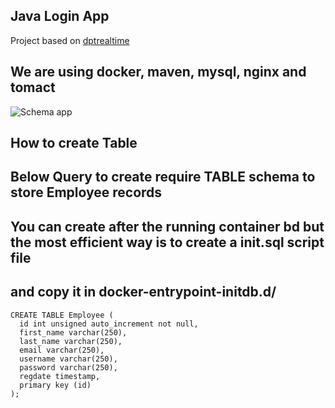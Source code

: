 ## Java Login App ##
Project based on [dptrealtime](https://bitbucket.org/dptrealtime/java-login-app/src/master/)

## We are using docker, maven, mysql, nginx and tomact
![Schema app](https://lh3.googleusercontent.com/pw/ADCreHc1K0_NQEkSHY79tK4oNpG6FF40jgWh2NUEHQXIun2WAeqP_os9ijZSCJSNSVNOqHCifuus6T-jEXH7ZWC6LJXQ1-Wj130jWcK1nLew17o7d7TF00_E75T5yY3ff5SBrmVJUCMlK5o8Qwtc17EOVZ5yRqIBoTnYUnz1fLill13A9qt2IPII19PtihwlOJE8cTM0W6-mRT7CDNMtzlYsnwV_n6UEW6Q2gGKdO36pZlIFeEQmcQhgVhituFMbfRHvz9eTvMmgS9NQcMOkoDItr1Tq1_JyMLmreqQP5kf5ltykwqgr6IxUEmv63WIlXVG5X9ys4cs9J1_KhHSp_FP12n6g6XVKsSvj7Up-yfNXnydRg88Wry56DEBO2PrxPV5n-gsyfwAhpVQDA5jGLc7hUFe6_IrdW0sbN8iz6LYpmhXKMAkjfESkF2P329chYvsDMKY7NANS8qcJHYfbYiLxVFoWDOrW4thscIdUv8ZDNj7-RqE81T77ytODGCl9ImKzw2ybNtxGthSgjvcDlhBblz0mZply5qRpdJvPDU2VF_AocbQQfnTE0gk_ZG7LGSg9pgpYHmdQh2mens8USG7jNPKQJ84dnNVoHia9B9OE4uJnW5C8pV1R7llVEkxepL-YlsJySuq-VS3IYPxgh3kvE2bG4DvB1ZQhqckud40hEoIcSPpfTQGuHsg-LFSd0dmGfqxBKdDpgwfIR1sTK3eMjutQxMMs3MS-fRF31f0Zq5p7Z0wmyDuzjhomIliE0Eb8N7ame9NBfPOn5QtBmZJ5shIOZYjxLlN7Xabqo__A24-mBnncLui2peddOh7yiSPe8lYVwopgMb1bDvNFvSdj-skl1Cta-7lP1Jv4o_F6fnDiWdJR5ytIZcWx44-twR8rpXPowE8GmJ0yDQMP-4xTn-NooBHDleuOzjSB3nxCRg7HjHzbMC-GwfqHFDKsqO6x2POvvLwt_ipPi1QxXLtqW2PKhf0UCV9E3hIfZrvCSNyy5NzZlHukuoqy1gODFDPSCLuYzjGxaQv9l-dOqrF0wYEmapPUCQAaLDP1kOAA815rKCxDi3-4W-Ki_SC-NZMk7qub3vq7=w1920-h937-s-no-gm?authuser=1)


## How to create Table ##
## Below Query to create require TABLE schema to store Employee records ##
## You can create after the running container bd but the most efficient way is to create a init.sql script file 
## and copy it in docker-entrypoint-initdb.d/ 

```
CREATE TABLE Employee (
  id int unsigned auto_increment not null,
  first_name varchar(250),
  last_name varchar(250),
  email varchar(250),
  username varchar(250),
  password varchar(250),
  regdate timestamp,
  primary key (id)
);
``` 

